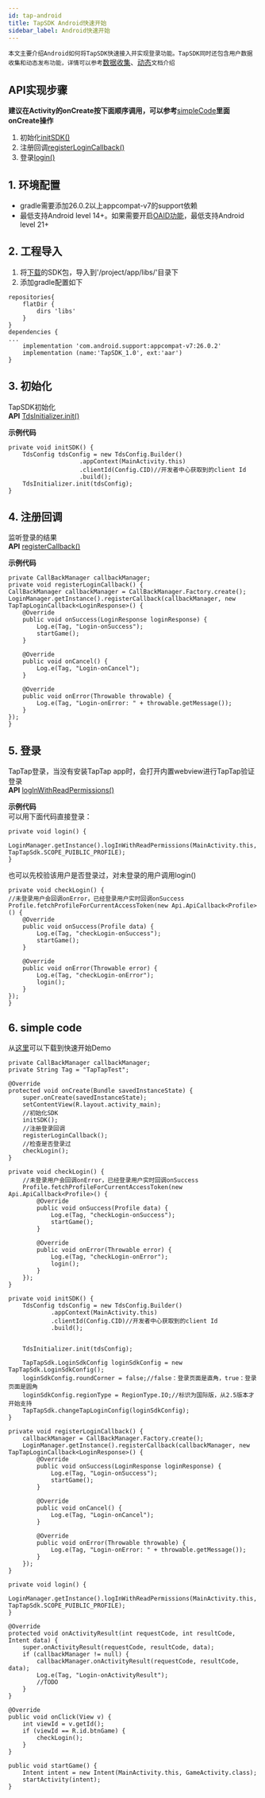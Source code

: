 ```yaml
---
id: tap-android
title: TapSDK Android快速开始
sidebar_label: Android快速开始
---
```

`本文主要介绍Android如何将TapSDK快速接入并实现登录功能。TapSDK同时还包含用户数据收集和动态发布功能，详情可以参考`[数据收集](./tap-fun-db)、[动态](./tap-fun-moment)`文档介绍`
## API实现步骤
**建议在Activity的onCreate按下面顺序调用，可以参考**[simpleCode](#6-simple-code)**里面onCreate操作**
1. 初始化[initSDK()](#3-初始化)
2. 注册回调[registerLoginCallback()](#4-注册回调)
3. 登录[login()](#5-登录)

## 1. 环境配置
- gradle需要添加26.0.2以上appcompat-v7的support依赖  
- 最低支持Android level 14+。如果需要开启[OAID功能](#)，最低支持Android level 21+  

## 2. 工程导入
1. 将[下载](#)的SDK包，导入到'/project/app/libs/'目录下  
2. 添加gradle配置如下  
```  
repositories{  
    flatDir {  
        dirs 'libs'  
    }  
}  
dependencies {  
...  
    implementation 'com.android.support:appcompat-v7:26.0.2'
    implementation (name:'TapSDK_1.0', ext:'aar')  
}  
```  

## 3. 初始化
TapSDK初始化  
**API**    [TdsInitializer.init()](./tap-api.md#init)  

**示例代码**  
```
private void initSDK() {
    TdsConfig tdsConfig = new TdsConfig.Builder()
                    .appContext(MainActivity.this)
                    .clientId(Config.CID)//开发者中心获取到的client Id
                    .build();
    TdsInitializer.init(tdsConfig);  
}            
```

## 4. 注册回调
监听登录的结果  
**API**  [registerCallback()](./tap-api.md#registercallback)

**示例代码**
```
private CallBackManager callbackManager;
private void registerLoginCallback() {
CallBackManager callbackManager = CallBackManager.Factory.create();
LoginManager.getInstance().registerCallback(callbackManager, new TapTapLoginCallback<LoginResponse>() {
    @Override
    public void onSuccess(LoginResponse loginResponse) {
        Log.e(Tag, "Login-onSuccess");
        startGame();
    }

    @Override
    public void onCancel() {
        Log.e(Tag, "Login-onCancel");
    }

    @Override
    public void onError(Throwable throwable) {
        Log.e(Tag, "Login-onError: " + throwable.getMessage());
    }
});
}
```

## 5. 登录
TapTap登录，当没有安装TapTap app时，会打开内置webview进行TapTap验证登录  
**API**  [logInWithReadPermissions()](./tap-api.md#loginwithreadpermissions)

**示例代码**  
可以用下面代码直接登录：
```
private void login() {
  LoginManager.getInstance().logInWithReadPermissions(MainActivity.this, TapTapSdk.SCOPE_PUIBLIC_PROFILE);
}
```

也可以先校验该用户是否登录过，对未登录的用户调用login()
```
private void checkLogin() {
//未登录用户会回调onError，已经登录用户实时回调onSuccess
Profile.fetchProfileForCurrentAccessToken(new Api.ApiCallback<Profile>() {
    @Override
    public void onSuccess(Profile data) {
        Log.e(Tag, "checkLogin-onSuccess");
        startGame();
    }

    @Override
    public void onError(Throwable error) {
        Log.e(Tag, "checkLogin-onError");
        login();
    }
});
}
```


## 6. simple code
从[这里](#)可以下载到快速开始Demo  

```
private CallBackManager callbackManager;
private String Tag = "TapTapTest";

@Override
protected void onCreate(Bundle savedInstanceState) {
    super.onCreate(savedInstanceState);
    setContentView(R.layout.activity_main);
    //初始化SDK
    initSDK();
    //注册登录回调
    registerLoginCallback();
    //检查是否登录过
    checkLogin();
}

private void checkLogin() {
    //未登录用户会回调onError，已经登录用户实时回调onSuccess
    Profile.fetchProfileForCurrentAccessToken(new Api.ApiCallback<Profile>() {
        @Override
        public void onSuccess(Profile data) {
            Log.e(Tag, "checkLogin-onSuccess");
            startGame();
        }

        @Override
        public void onError(Throwable error) {
            Log.e(Tag, "checkLogin-onError");
            login();
        }
    });
}

private void initSDK() {
    TdsConfig tdsConfig = new TdsConfig.Builder()
            .appContext(MainActivity.this)
            .clientId(Config.CID)//开发者中心获取到的client Id
            .build();


    TdsInitializer.init(tdsConfig);

    TapTapSdk.LoginSdkConfig loginSdkConfig = new TapTapSdk.LoginSdkConfig();
    loginSdkConfig.roundCorner = false;//false：登录页面是直角，true：登录页面是圆角
    loginSdkConfig.regionType = RegionType.IO;//标识为国际版，从2.5版本才开始支持
    TapTapSdk.changeTapLoginConfig(loginSdkConfig);
}

private void registerLoginCallback() {
    callbackManager = CallBackManager.Factory.create();
    LoginManager.getInstance().registerCallback(callbackManager, new TapTapLoginCallback<LoginResponse>() {
        @Override
        public void onSuccess(LoginResponse loginResponse) {
            Log.e(Tag, "Login-onSuccess");
            startGame();
        }

        @Override
        public void onCancel() {
            Log.e(Tag, "Login-onCancel");
        }

        @Override
        public void onError(Throwable throwable) {
            Log.e(Tag, "Login-onError: " + throwable.getMessage());
        }
    });
}

private void login() {
    LoginManager.getInstance().logInWithReadPermissions(MainActivity.this, TapTapSdk.SCOPE_PUIBLIC_PROFILE);
}

@Override
protected void onActivityResult(int requestCode, int resultCode, Intent data) {
    super.onActivityResult(requestCode, resultCode, data);
    if (callbackManager != null) {
        callbackManager.onActivityResult(requestCode, resultCode, data);
        Log.e(Tag, "Login-onActivityResult");
        //TODO
    }
}

@Override
public void onClick(View v) {
    int viewId = v.getId();
    if (viewId == R.id.btnGame) {
        checkLogin();
    }
}

public void startGame() {
    Intent intent = new Intent(MainActivity.this, GameActivity.class);
    startActivity(intent);
}
```
